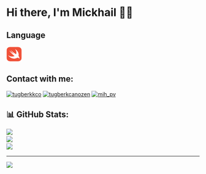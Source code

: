 # Hi there, I'm Mickhail 👋🏻

<!--
**MickhailP/MickhailP** is a ✨ _special_ ✨ repository because its `README.md` (this file) appears on your GitHub profile.

## I'm a self taught iosDeveloper, farther and supply manager 👨🏼‍💻

Here are some ideas to get you started:

- 🔭 I’m currently working on ...
- 🌱 I’m currently learning ...
- 👯 I’m looking to collaborate on ...
- 🤔 I’m looking for help with ...
- 💬 Ask me about ...
- 📫 How to reach me: ...
- 😄 Pronouns: ...
- ⚡ Fun fact: ...
-->

## Language
<p align="left"><a href="https://developer.apple.com/swift/" target="_blank" rel="noreferrer"> <img src="https://raw.githubusercontent.com/devicons/devicon/master/icons/swift/swift-original.svg" alt="swift" width="40" height="40"/> </a> </p>

## Contact with me:

<p align="left">
<a href="https://twitter.com/Mickhail_PV" target="blank"><img align="center" src="https://raw.githubusercontent.com/rahuldkjain/github-profile-readme-generator/master/src/images/icons/Social/twitter.svg" alt="tugberkkco" height="30" width="40" /></a>
<a href="https://linkedin.com/in/mikhail-perevozchikov-24382a20a/" target="blank"><img align="center" src="https://raw.githubusercontent.com/rahuldkjain/github-profile-readme-generator/master/src/images/icons/Social/linked-in-alt.svg" alt="tugberkcanozen" height="30" width="40" /></a>
 <a href="https://instagram.com/mih_pv" target="blank"><img align="center" src="https://raw.githubusercontent.com/rahuldkjain/github-profile-readme-generator/master/src/images/icons/Social/instagram.svg" alt="mih_pv" height="30" width="40" /></a>
</p>



## 📊 GitHub Stats:
![](https://github-readme-stats.vercel.app/api?username=MickhailP&theme=dark&hide_border=false&include_all_commits=true&count_private=true)<br/>
![](https://github-readme-streak-stats.herokuapp.com/?user=MickhailP&theme=dark&hide_border=false)<br/>
![](https://github-readme-stats.vercel.app/api/top-langs/?username=MickhailP&theme=dark&hide_border=false&include_all_commits=true&count_private=true&layout=compact)

---
[![](https://visitcount.itsvg.in/api?id=MickhailP&icon=1&color=0)](https://visitcount.itsvg.in)


